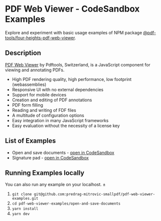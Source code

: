 # PDF Web Viewer - CodeSandbox Examples

Explore and experiment with basic usage examples of NPM package [@pdf-tools/four-heights-pdf-web-viewer](https://www.npmjs.com/package/@pdf-tools/four-heights-pdf-web-viewer).

## Description

[PDF Web Viewer](https://www.pdf-tools.com/products/viewing-printing/pdf-web-viewer/)  by Pdftools, Switzerland, is a JavaScript component for viewing and annotating PDFs.

-   High PDF rendering quality, high performance, low footprint (webassemblies)
-   Responsive UI with no external dependencies
-   Support for mobile devices
-   Creation and editing of PDF annotations
-   PDF form filling
-   Reading and writing of FDF files
-   A multitude of configuration options
-   Easy integration in many JavaScript frameworks
-   Easy evaluation without the necessity of a license key

## List of Examples

* Open and save documents - [open in CodeSandbox](https://codesandbox.io/p/sandbox/github/predrag-mitrovic-smallpdf/pdf-web-viewer-examples/tree/4.1.0/example-open-and-save-documents)
* Signature pad - [open in CodeSandbox](https://codesandbox.io/p/sandbox/github/predrag-mitrovic-smallpdf/pdf-web-viewer-examples/tree/4.1.0/example-signature-pad)

## Running Examples locally

You can also run any example on your localhost.
±
1. `git clone git@github.com:predrag-mitrovic-smallpdf/pdf-web-viewer-examples.git`
1. `cd pdf-web-viewer-examples/open-and-save-documents`
1. `yarn install`
1. `yarn dev`